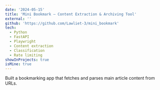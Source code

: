 ```yaml
---
date: '2024-05-15'
title: 'Mini Bookmark – Content Extraction & Archiving Tool'
external: ''
github: 'https://github.com/Lawliet-3/mini_bookmark'
tech:
  - Python
  - FastAPI
  - Playwright
  - Content extraction
  - Classification
  - Rate limiting
showInProjects: true
isMine: true
---
```


Built a bookmarking app that fetches and parses main article content from URLs.
